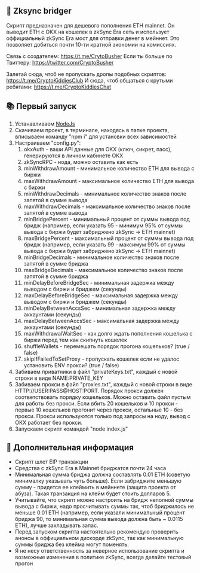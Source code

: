 ## 🚀 Zksync bridger
Скрипт предназначен для дешевого пополнения ETH mainnet. Он выводит ETH c OKX на кошелек в zkSync Era сеть и использует оффициальный zkSync Era мост для отправки денег в мейннет. Это позволяет добиться почти 10-ти кратной экономии на комиссиях.

Связь с создателем: https://t.me/CrytoBusher
Если ты больше по Твиттеру: https://twitter.com/CryptoBusher

Залетай сюда, чтоб не пропускать дропы подобных скриптов: https://t.me/CryptoKiddiesClub
И сюда, чтоб общаться с крутыми ребятами: https://t.me/CryptoKiddiesChat

## 📚 Первый запуск
1. Устанавливаем [NodeJs](https://nodejs.org/en/download)
2. Скачиваем проект, в терминале, находясь в папке проекта, вписываем команду "npm i" для установки всех зависимостей
3. Настраиваем "config.py":
   1. okxAuth - ваши API данные для OKX (ключ, сикрет, пасс), генерируются в личном кабинете OKX
   2. zkSyncRPC - нода, можно оставить как есть
   3. minWithdrawAmount - минимальное количество ETH для вывода с биржи
   4. maxWithdrawAmount - максимальное количество ETH для вывода с биржи
   5. minWithdrawDecimals - минимальное количество знаков после запятой в сумме вывода
   6. maxWithdrawDecimals - максимальное количество знаков после запятой в сумме вывода
   7. minBridgePercent - минимальный процент от суммы вывода под бридж (например, если указать 95 - минимум 95% от суммы вывода с биржи будет забриджено zkSync -> ETH mainnet)
   8. maxBridgePercent - максимальный процент от суммы вывода под бридж (например, если указать 99 - максимум 99% от суммы вывода с биржи будет забриджено zkSync -> ETH mainnet)
   9. minBridgeDecimals - минимальное количество знаков после запятой в сумме бриджа
   10. maxBridgeDecimals - максимальное количество знаков после запятой в сумме бриджа
   11. minDelayBeforeBridgeSec - минимальная задержка между выводом с биржи и бриджем (секунды)
   12. maxDelayBeforeBridgeSec - максимальная задержка между выводом с биржи и бриджем (секунды)
   13. minDelayBetweenAccsSec - минимальная задержка между аккаунтами (секунды)
   14. maxDelayBetweenAccsSec - максимальная задержка между аккаунтами (секунды)
   16. maxWithdrawalWaitSec - как долго ждать пополнения кошелька с биржи перед тем как скипнуть кошелек
   17. shuffleWallets - перемешать порядок прогона кошельков? (true / false)
   18. skipIfFailedToSetProxy - пропускать кошелек если не удалос установить ENV прокси? (true / false)
4. Забиваем приватники в файл "privateKeys.txt", каждый с новой строки в виде NAME:PRIVATE_KEY
5. Забиваем прокси в файл "proxies.txt", каждый с новой строки в виде HTTP://USER:PASS@HOST:PORT. Порядок прокси должен соответствовать порядку кошельков. Можно оставить файл пустым для работы без прокси.  Если вбить 20 кошельков и 10 прокси - первые 10 кошельков прогонит через прокси, остальные 10 - без прокси. Прокси используются только под запросы на ноду, вывод с OKX работает без прокси.
6. Запускаем скрипт командой "node index.js"

## 🤔 Дополнительная информация
- Скрипт шлет EIP транзакции
- Средства с zkSync Era в Mainnet бриджатся почти 24 часа
- Минимальная сумма бриджа должна составлять 0.01 ETH (советую минималку указывать чуть больше). Если забриджите меньшую сумму - придется ее клеймить в мейннете (защита проекта от абуза). Такая транзакция на клейм будет стоить долларов 5.
- Учитывайте, что скрипт можно настроить на бридж неполной суммы вывода с биржи, надо просчитывать суммы так, чтоб бриджилось не меньше 0.01 ETH (например, если указали минимальный процент бриджа 90, то минимальная сумма вывода должна быть ~ 0.0115 ETH), лучше закладывать запас.
- Перед запуском скрипта настоятельно рекомендую проверить анонсы в оффициальном дискорде zkSync, так как минимальную суммы бриджа без клейма могут поменять.
- Я не несу ответственность за неверное использование скрипта и возможные изменения в политике zkSync, всегда делайте тестовый прогон
